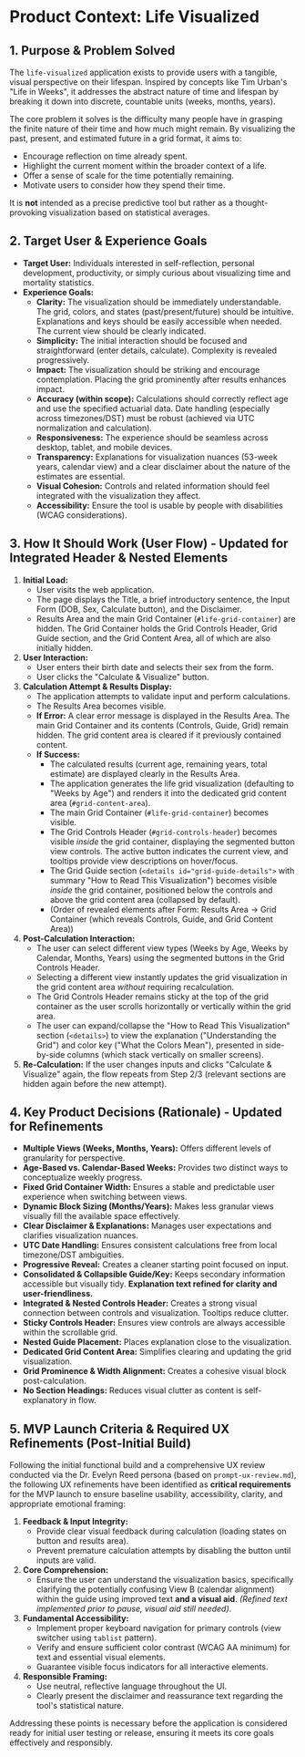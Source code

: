# Product Context: Life Visualized

## 1. Purpose & Problem Solved

The `life-visualized` application exists to provide users with a tangible, visual perspective on their lifespan. Inspired by concepts like Tim Urban's "Life in Weeks", it addresses the abstract nature of time and lifespan by breaking it down into discrete, countable units (weeks, months, years).

The core problem it solves is the difficulty many people have in grasping the finite nature of their time and how much might remain. By visualizing the past, present, and estimated future in a grid format, it aims to:

*   Encourage reflection on time already spent.
*   Highlight the current moment within the broader context of a life.
*   Offer a sense of scale for the time potentially remaining.
*   Motivate users to consider how they spend their time.

It is **not** intended as a precise predictive tool but rather as a thought-provoking visualization based on statistical averages.

## 2. Target User & Experience Goals

*   **Target User:** Individuals interested in self-reflection, personal development, productivity, or simply curious about visualizing time and mortality statistics.
*   **Experience Goals:**
    *   **Clarity:** The visualization should be immediately understandable. The grid, colors, and states (past/present/future) should be intuitive. Explanations and keys should be easily accessible when needed. The current view should be clearly indicated.
    *   **Simplicity:** The initial interaction should be focused and straightforward (enter details, calculate). Complexity is revealed progressively.
    *   **Impact:** The visualization should be striking and encourage contemplation. Placing the grid prominently after results enhances impact.
    *   **Accuracy (within scope):** Calculations should correctly reflect age and use the specified actuarial data. Date handling (especially across timezones/DST) must be robust (achieved via UTC normalization and calculation).
    *   **Responsiveness:** The experience should be seamless across desktop, tablet, and mobile devices.
    *   **Transparency:** Explanations for visualization nuances (53-week years, calendar view) and a clear disclaimer about the nature of the estimates are essential.
    *   **Visual Cohesion:** Controls and related information should feel integrated with the visualization they affect.
    *   **Accessibility:** Ensure the tool is usable by people with disabilities (WCAG considerations).

## 3. How It Should Work (User Flow) - Updated for Integrated Header & Nested Elements

1.  **Initial Load:**
    *   User visits the web application.
    *   The page displays the Title, a brief introductory sentence, the Input Form (DOB, Sex, Calculate button), and the Disclaimer.
    *   Results Area and the main Grid Container (`#life-grid-container`) are hidden. The Grid Container holds the Grid Controls Header, Grid Guide section, and the Grid Content Area, all of which are also initially hidden.
2.  **User Interaction:**
    *   User enters their birth date and selects their sex from the form.
    *   User clicks the "Calculate & Visualize" button.
3.  **Calculation Attempt & Results Display:**
    *   The application attempts to validate input and perform calculations.
    *   The Results Area becomes visible.
    *   **If Error:** A clear error message is displayed in the Results Area. The main Grid Container and its contents (Controls, Guide, Grid) remain hidden. The grid content area is cleared if it previously contained content.
    *   **If Success:**
        *   The calculated results (current age, remaining years, total estimate) are displayed clearly in the Results Area.
        *   The application generates the life grid visualization (defaulting to "Weeks by Age") and renders it into the dedicated grid content area (`#grid-content-area`).
        *   The main Grid Container (`#life-grid-container`) becomes visible.
        *   The Grid Controls Header (`#grid-controls-header`) becomes visible *inside* the grid container, displaying the segmented button view controls. The active button indicates the current view, and tooltips provide view descriptions on hover/focus.
        *   The Grid Guide section (`<details id="grid-guide-details">` with summary "How to Read This Visualization") becomes visible *inside* the grid container, positioned below the controls and above the grid content area (collapsed by default).
        *   (Order of revealed elements after Form: Results Area -> Grid Container (which reveals Controls, Guide, and Grid Content Area))
4.  **Post-Calculation Interaction:**
    *   The user can select different view types (Weeks by Age, Weeks by Calendar, Months, Years) using the segmented buttons in the Grid Controls Header.
    *   Selecting a different view instantly updates the grid visualization in the grid content area *without* requiring recalculation.
    *   The Grid Controls Header remains sticky at the top of the grid container as the user scrolls horizontally or vertically within the grid area.
    *   The user can expand/collapse the "How to Read This Visualization" section (`<details>`) to view the explanation ("Understanding the Grid") and color key ("What the Colors Mean"), presented in side-by-side columns (which stack vertically on smaller screens).
5.  **Re-Calculation:** If the user changes inputs and clicks "Calculate & Visualize" again, the flow repeats from Step 2/3 (relevant sections are hidden again before the new attempt).

## 4. Key Product Decisions (Rationale) - Updated for Refinements

*   **Multiple Views (Weeks, Months, Years):** Offers different levels of granularity for perspective.
*   **Age-Based vs. Calendar-Based Weeks:** Provides two distinct ways to conceptualize weekly progress.
*   **Fixed Grid Container Width:** Ensures a stable and predictable user experience when switching between views.
*   **Dynamic Block Sizing (Months/Years):** Makes less granular views visually fill the available space effectively.
*   **Clear Disclaimer & Explanations:** Manages user expectations and clarifies visualization nuances.
*   **UTC Date Handling:** Ensures consistent calculations free from local timezone/DST ambiguities.
*   **Progressive Reveal:** Creates a cleaner starting point focused on input.
*   **Consolidated & Collapsible Guide/Key:** Keeps secondary information accessible but visually tidy. **Explanation text refined for clarity and user-friendliness.**
*   **Integrated & Nested Controls Header:** Creates a strong visual connection between controls and visualization. Tooltips reduce clutter.
*   **Sticky Controls Header:** Ensures view controls are always accessible within the scrollable grid.
*   **Nested Guide Placement:** Places explanation close to the visualization.
*   **Dedicated Grid Content Area:** Simplifies clearing and updating the grid visualization.
*   **Grid Prominence & Width Alignment:** Creates a cohesive visual block post-calculation.
*   **No Section Headings:** Reduces visual clutter as content is self-explanatory in flow.

## 5. MVP Launch Criteria & Required UX Refinements (Post-Initial Build)

Following the initial functional build and a comprehensive UX review conducted via the Dr. Evelyn Reed persona (based on `prompt-ux-review.md`), the following UX refinements have been identified as **critical requirements** for the MVP launch to ensure baseline usability, accessibility, clarity, and appropriate emotional framing:

1.  **Feedback & Input Integrity:**
    *   Provide clear visual feedback during calculation (loading states on button and results area).
    *   Prevent premature calculation attempts by disabling the button until inputs are valid.
2.  **Core Comprehension:**
    *   Ensure the user can understand the visualization basics, specifically clarifying the potentially confusing View B (calendar alignment) within the guide using improved text **and a visual aid**. *(Refined text implemented prior to pause, visual aid still needed)*.
3.  **Fundamental Accessibility:**
    *   Implement proper keyboard navigation for primary controls (view switcher using `tablist` pattern).
    *   Verify and ensure sufficient color contrast (WCAG AA minimum) for text and essential visual elements.
    *   Guarantee visible focus indicators for all interactive elements.
4.  **Responsible Framing:**
    *   Use neutral, reflective language throughout the UI.
    *   Clearly present the disclaimer and reassurance text regarding the tool's statistical nature.

Addressing these points is necessary before the application is considered ready for initial user testing or release, ensuring it meets its core goals effectively and responsibly.
